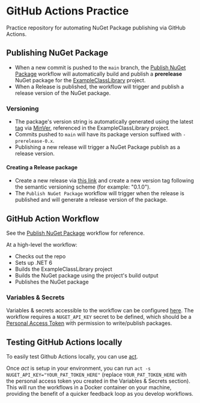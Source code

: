 # GitHub Actions Practice
Practice repository for automating NuGet Package publishing via GitHub Actions.

## Publishing NuGet Package
- When a new commit is pushed to the `main` branch, the [Publish NuGet Package](https://github.com/gnalvesteffer/github-actions-practice/blob/main/.github/workflows/publish-nuget-package.yaml) workflow will automatically build and publish a **prerelease** NuGet package for the [ExampleClassLibrary](https://github.com/gnalvesteffer/github-actions-practice/tree/main/src/GithubActionsPractice/ExampleClassLibrary) project.
- When a Release is published, the workflow will trigger and publish a release version of the NuGet package.

### Versioning
- The package's version string is automatically generated using the latest [tag](https://github.com/gnalvesteffer/github-actions-practice/tags) via [MinVer](https://github.com/adamralph/minver), referenced in the ExampleClassLibrary project.
- Commits pushed to `main` will have its package version suffixed with `-prerelease-0.x`.
- Publishing a new release will trigger a NuGet Package publish as a release version.

#### Creating a Release package
- Create a new release via [this link](https://github.com/gnalvesteffer/github-actions-practice/releases/new) and create a new version tag following the semantic versioning scheme (for example: "0.1.0").
- The `Publish NuGet Package` workflow will trigger when the release is published and will generate a release version of the package.

## GitHub Action Workflow
See the [Publish NuGet Package](https://github.com/gnalvesteffer/github-actions-practice/blob/main/.github/workflows/publish-nuget-package.yaml) workflow for reference.

At a high-level the workflow:
- Checks out the repo
- Sets up .NET 6
- Builds the ExampleClassLibrary project
- Builds the NuGet package using the project's build output
- Publishes the NuGet package

### Variables & Secrets
Variables & secrets accessible to the workflow can be configured [here](https://github.com/gnalvesteffer/github-actions-practice/settings/secrets/actions).
The workflow requires a `NUGET_API_KEY` secret to be defined, which should be a [Personal Access Token](https://docs.github.com/en/authentication/keeping-your-account-and-data-secure/managing-your-personal-access-tokens) with permission to write/publish packages.

## Testing GitHub Actions locally
To easily test Github Actions locally, you can use [act](https://github.com/nektos/act).

Once _act_ is setup in your environment, you can run `act -s NUGET_API_KEY="YOUR_PAT_TOKEN_HERE"` (replace `YOUR_PAT_TOKEN_HERE` with the personal access token you created in the Variables & Secrets section).
This will run the workflows in a Docker container on your machine, providing the benefit of a quicker feedback loop as you develop workflows.
